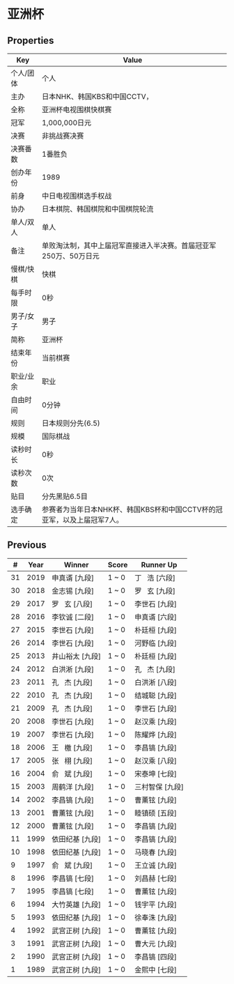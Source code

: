 # 亚洲杯

## Properties

| Key | Value |
| --- | ----- |
| 个人/团体 | 个人 |
| 主办 | 日本NHK、韩国KBS和中国CCTV， |
| 全称 | 亚洲杯电视围棋快棋赛 |
| 冠军 | 1,000,000日元 |
| 决赛 | 非挑战赛决赛 |
| 决赛番数 | 1番胜负 |
| 创办年份 | 1989 |
| 前身 | 中日电视围棋选手权战 |
| 协办 | 日本棋院、韩国棋院和中国棋院轮流 |
| 单人/双人 | 单人 |
| 备注 | 单败淘汰制，其中上届冠军直接进入半决赛。首届冠亚军250万、50万日元 |
| 慢棋/快棋 | 快棋 |
| 每手时限 | 0秒 |
| 男子/女子 | 男子 |
| 简称 | 亚洲杯 |
| 结束年份 | 当前棋赛 |
| 职业/业余 | 职业 |
| 自由时间 | 0分钟 |
| 规则 | 日本规则分先(6.5) |
| 规模 | 国际棋战 |
| 读秒时长 | 0秒 |
| 读秒次数 | 0次 |
| 贴目 | 分先黑贴6.5目 |
| 选手确定 | 参赛者为当年日本NHK杯、韩国KBS杯和中国CCTV杯的冠亚军，以及上届冠军7人。 |

## Previous

| # | Year | Winner | Score | Runner Up |
| --- | --- | --- | --- | --- |
| 31 | 2019 | 申真谞 [九段] | 1 ~ 0 | 丁   浩 [六段] |
| 30 | 2018 | 金志锡 [九段] | 1 ~ 0 | 罗   玄 [九段] |
| 29 | 2017 | 罗   玄 [八段] | 1 ~ 0 | 李世石 [九段] |
| 28 | 2016 | 李钦诚 [二段] | 1 ~ 0 | 申真谞 [六段] |
| 27 | 2015 | 李世石 [九段] | 1 ~ 0 | 朴廷桓 [九段] |
| 26 | 2014 | 李世石 [九段] | 1 ~ 0 | 河野临 [九段] |
| 25 | 2013 | 井山裕太 [九段] | 1 ~ 0 | 朴廷桓 [九段] |
| 24 | 2012 | 白洪淅 [九段] | 1 ~ 0 | 孔   杰 [九段] |
| 23 | 2011 | 孔   杰 [九段] | 1 ~ 0 | 白洪淅 [八段] |
| 22 | 2010 | 孔   杰 [九段] | 1 ~ 0 | 结城聪 [九段] |
| 21 | 2009 | 孔   杰 [九段] | 1 ~ 0 | 李世石 [九段] |
| 20 | 2008 | 李世石 [九段] | 1 ~ 0 | 赵汉乘 [九段] |
| 19 | 2007 | 李世石 [九段] | 1 ~ 0 | 陈耀烨 [九段] |
| 18 | 2006 | 王   檄 [九段] | 1 ~ 0 | 李昌镐 [九段] |
| 17 | 2005 | 张   栩 [九段] | 1 ~ 0 | 赵汉乘 [八段] |
| 16 | 2004 | 俞   斌 [九段] | 1 ~ 0 | 宋泰坤 [七段] |
| 15 | 2003 | 周鹤洋 [九段] | 1 ~ 0 | 三村智保 [九段] |
| 14 | 2002 | 李昌镐 [九段] | 1 ~ 0 | 曹薰铉 [九段] |
| 13 | 2001 | 曹薰铉 [九段] | 1 ~ 0 | 睦镇硕 [五段] |
| 12 | 2000 | 曹薰铉 [九段] | 1 ~ 0 | 李昌镐 [九段] |
| 11 | 1999 | 依田纪基 [九段] | 1 ~ 0 | 李昌镐 [九段] |
| 10 | 1998 | 依田纪基 [九段] | 1 ~ 0 | 马晓春 [九段] |
| 9 | 1997 | 俞   斌 [九段] | 1 ~ 0 | 王立诚 [九段] |
| 8 | 1996 | 李昌镐 [七段] | 1 ~ 0 | 刘昌赫 [七段] |
| 7 | 1995 | 李昌镐 [七段] | 1 ~ 0 | 曹薰铉 [九段] |
| 6 | 1994 | 大竹英雄 [九段] | 1 ~ 0 | 钱宇平 [九段] |
| 5 | 1993 | 依田纪基 [九段] | 1 ~ 0 | 徐奉洙 [九段] |
| 4 | 1992 | 武宫正树 [九段] | 1 ~ 0 | 曹薰铉 [九段] |
| 3 | 1991 | 武宫正树 [九段] | 1 ~ 0 | 曹大元 [九段] |
| 2 | 1990 | 武宫正树 [九段] | 1 ~ 0 | 李昌镐 [四段] |
| 1 | 1989 | 武宫正树 [九段] | 1 ~ 0 | 金熙中 [七段] |


